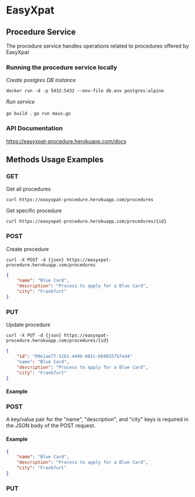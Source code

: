 # EasyXpat

## Procedure Service

The procedure service handles operations related to procedures offered by EasyXpat

### Running the procedure service locally

*Create postgres DB instance*

`docker run -d -p 5432:5432 --env-file db.env postgres:alpine`

*Run service*

`go build .`
`go run main.go`

### API Documentation

https://easyxpat-procedure.herokuapp.com/docs

## Methods Usage Examples

### GET

Get all procedures 

`curl https://easyxpat-procedure.herokuapp.com/procedures`

Get specific procedure

`curl https://easyxpat-procedure.herokuapp.com/procedures/{id}`

### POST 

Create procedure

`curl -X POST -d {json} https://easyxpat-procedure.herokuapp.com/procedures`

```json
{
	"name": "Blue Card",
	"description": "Process to apply for a Blue Card",
	"city": "Frankfurt"
}
```

### PUT 

Update procedure 

`curl -X PUT -d {json} https://easyxpat-procedure.herokuapp.com/procedures/{id}`

```json
{
	"id": "09e1ae77-52b1-449b-801c-bb90357b7ed4"
	"name": "Blue Card",
	"description": "Process to apply for a Blue Card",
	"city": "Frankfurt"
}
```

#### Example

### POST
A key/value pair for the "name", "description", and "city" keys is required in the JSON body of the POST request.
#### Example
```json
{
	"name": "Blue Card",
	"description": "Process to apply for a Blue Card",
	"city": "Frankfurt"
}
```

### PUT
